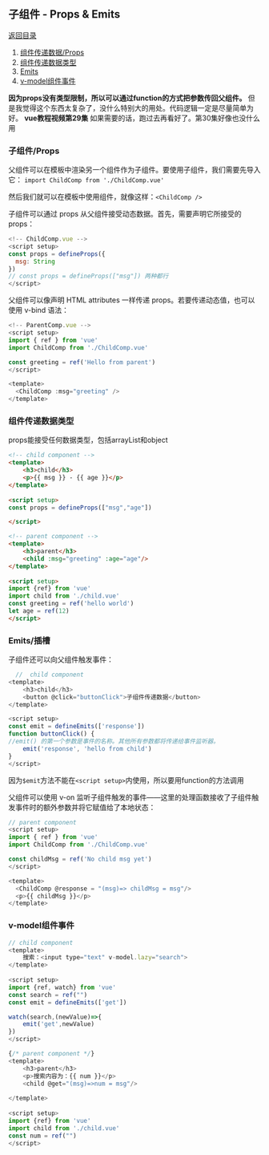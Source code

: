 ## 子组件 - Props & Emits

[返回目录](./vue教程.md)

1. [组件传递数据/Props](#table1)
2. [组件传递数据类型](#table3)
3. [Emits](#table2)
4. [v-model组件事件](#table4)

**因为props没有类型限制，所以可以通过function的方式把参数传回父组件。**
但是我觉得这个东西太复杂了，没什么特别大的用处。代码逻辑一定是尽量简单为好。
**vue教程视频第29集** 如果需要的话，跑过去再看好了。第30集好像也没什么用

### <a id= "table1">子组件/Props</a>

父组件可以在模板中渲染另一个组件作为子组件。要使用子组件，我们需要先导入它：
`import ChildComp from './ChildComp.vue'`

然后我们就可以在模板中使用组件，就像这样：`<ChildComp />`

子组件可以通过 props 从父组件接受动态数据。首先，需要声明它所接受的 props：
```js
<!-- ChildComp.vue -->
<script setup>
const props = defineProps({
  msg: String
})
// const props = defineProps(["msg"]) 两种都行
</script>
```

父组件可以像声明 HTML attributes 一样传递 props。若要传递动态值，也可以使用 v-bind 语法：
```js
<!-- ParentComp.vue -->
<script setup>
import { ref } from 'vue'
import ChildComp from './ChildComp.vue'

const greeting = ref('Hello from parent')
</script>

<template>
  <ChildComp :msg="greeting" />
</template>
```

### <a id= "table3">组件传递数据类型</a>
props能接受任何数据类型，包括arrayList和object

```html
<!-- child component -->
<template>
    <h3>child</h3>
    <p>{{ msg }} - {{ age }}</p>
</template>
    
<script setup>
const props = defineProps(["msg","age"])

</script>

<!-- parent component -->
<template>
    <h3>parent</h3>
    <child :msg="greeting" :age="age"/>
</template>
    
<script setup>
import {ref} from 'vue'
import child from './child.vue'
const greeting = ref('hello world') 
let age = ref(12)
</script>
```

### <a id= "table2">Emits/插槽</a>

子组件还可以向父组件触发事件：
```js
  //  child component
<template>
    <h3>child</h3>
    <button @click="buttonClick">子组件传递数据</button>
</template>

<script setup>
const emit = defineEmits(['response'])
function buttonClick() {
//emit() 的第一个参数是事件的名称。其他所有参数都将传递给事件监听器。
    emit('response', 'hello from child')
}
</script>
```
因为`$emit`方法不能在`<script setup>`内使用，所以要用function的方法调用

父组件可以使用 v-on 监听子组件触发的事件——这里的处理函数接收了子组件触发事件时的额外参数并将它赋值给了本地状态：
```js
// parent component
<script setup>
import { ref } from 'vue'
import ChildComp from './ChildComp.vue'

const childMsg = ref('No child msg yet')
</script>

<template>
  <ChildComp @response = "(msg)=> childMsg = msg"/>
  <p>{{ childMsg }}</p>
</template>
```

### <a id= "table4">v-model组件事件</a>

```js
// child component
<template>
    搜索：<input type="text" v-model.lazy="search">
</template>
    
<script setup>
import {ref, watch} from 'vue'
const search = ref("")
const emit = defineEmits(['get'])

watch(search,(newValue)=>{
    emit('get',newValue)
})
</script>

{/* parent component */}
<template>
    <h3>parent</h3>
    <p>搜索内容为：{{ num }}</p>
    <child @get="(msg)=>num = msg"/>
    
</template>
    
<script setup>
import {ref} from 'vue'
import child from './child.vue'
const num = ref("")
</script>
```




